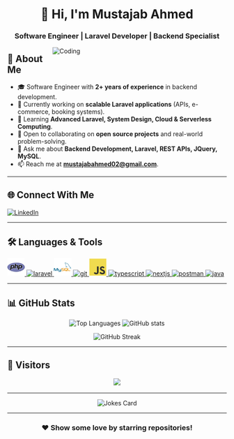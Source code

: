 <h1 align="center">👋 Hi, I'm Mustajab Ahmed</h1>
<h3 align="center">Software Engineer | Laravel Developer | Backend Specialist</h3>

<img align="right" alt="Coding" width="400" src="https://cdn.dribbble.com/users/1162077/screenshots/3848914/programmer.gif">

## 🚀 About Me  
- 🎓 Software Engineer with **2+ years of experience** in backend development.  
- 🔭 Currently working on **scalable Laravel applications** (APIs, e-commerce, booking systems).  
- 🌱 Learning **Advanced Laravel, System Design, Cloud & Serverless Computing**.  
- 👯 Open to collaborating on **open source projects** and real-world problem-solving.  
- 💬 Ask me about **Backend Development, Laravel, REST APIs, JQuery, MySQL**.  
- 📫 Reach me at **mustajabahmed02@gmail.com**.  

---

## 🌐 Connect With Me  
<p align="left">
  <a href="https://linkedin.com/in/mustajab-ahmed-53a090229" target="blank">
    <img align="center" src="https://raw.githubusercontent.com/rahuldkjain/github-profile-readme-generator/master/src/images/icons/Social/linked-in-alt.svg" alt="LinkedIn" height="30" width="40" />
  </a>
</p>

---

## 🛠️ Languages & Tools  
<p align="left"> 
  <a href="https://www.php.net" target="_blank" rel="noreferrer"> <img src="https://raw.githubusercontent.com/devicons/devicon/master/icons/php/php-original.svg" alt="php" width="40" height="40"/> </a>
  <a href="https://laravel.com" target="_blank" rel="noreferrer"> <img src="https://www.vectorlogo.zone/logos/laravel/laravel-icon.svg" alt="laravel" width="40" height="40"/> </a>
  <a href="https://www.mysql.com/" target="_blank" rel="noreferrer"> <img src="https://raw.githubusercontent.com/devicons/devicon/master/icons/mysql/mysql-original-wordmark.svg" alt="mysql" width="40" height="40"/> </a>
  <a href="https://git-scm.com/" target="_blank" rel="noreferrer"> <img src="https://www.vectorlogo.zone/logos/git-scm/git-scm-icon.svg" alt="git" width="40" height="40"/> </a>
  <a href="https://developer.mozilla.org/en-US/docs/Web/JavaScript" target="_blank" rel="noreferrer"> <img src="https://raw.githubusercontent.com/devicons/devicon/master/icons/javascript/javascript-original.svg" alt="javascript" width="40" height="40"/> </a>
  <a href="https://www.typescriptlang.org/" target="_blank" rel="noreferrer"> <img src="https://www.svgrepo.com/show/439022/typescript.svg" alt="typescript" width="40" height="40"/> </a>
  <a href="https://nextjs.org/" target="_blank" rel="noreferrer"> <img src="https://cdn.worldvectorlogo.com/logos/nextjs-2.svg" alt="nextjs" width="40" height="40"/> </a>
  <a href="https://www.postman.com/" target="_blank" rel="noreferrer"> <img src="https://www.svgrepo.com/show/354202/postman-icon.svg" alt="postman" width="40" height="40"/> </a>
  <a href="https://www.java.com/" target="_blank" rel="noreferrer"> <img src="https://www.svgrepo.com/show/303654/java-logo.svg" alt="java" width="40" height="40"/> </a>
</p>

---

## 📊 GitHub Stats  
<p align="center">
  <img src="https://github-readme-stats.vercel.app/api/top-langs/?username=MustajabAhmed&layout=compact&theme=radical" alt="Top Languages" />
  <img src="https://github-readme-stats.vercel.app/api?username=MustajabAhmed&show_icons=true&count_private=true&hide=prs,issues&theme=radical" alt="GitHub stats" />
</p>

<p align="center">
  <img src="https://github-readme-streak-stats.herokuapp.com/?user=MustajabAhmed&theme=radical" alt="GitHub Streak" />
</p>

---

## 👀 Visitors  
<p align="center"> 
  <img src="https://profile-counter.glitch.me/MustajabAhmed/count.svg" />
</p>

---

<p align="center">
  <img src="https://readme-jokes.vercel.app/api" alt="Jokes Card" />
</p>

---

<h3 align="center">❤️ Show some love by starring repositories!</h3>
